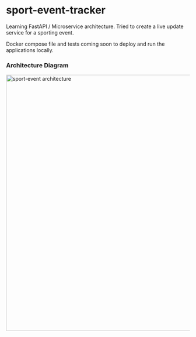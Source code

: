 # sport-event-tracker
Learning FastAPI / Microservice architecture. Tried to create a live update service for a sporting event.

Docker compose file and tests coming soon to deploy and run the applications locally. 

### Architecture Diagram
<img width="600" height="700" alt="sport-event architecture" src="https://github.com/user-attachments/assets/4503706e-0344-45cd-81a7-de774c51b14d" />
